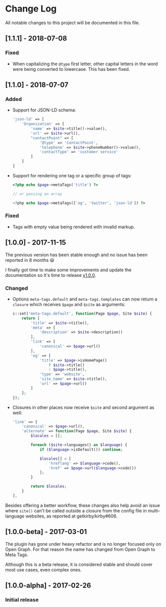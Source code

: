 # Change Log
All notable changes to this project will be documented in this file.

## [1.1.1] - 2018-07-08
### Fixed
- When capitalizing the `@type` first letter, other capital letters in the word were being converted to lowercase. This has been fixed.

## [1.1.0] - 2018-07-07
### Added
- Support for JSON-LD schema:

    ```php
    'json-ld' => [
        'Organization' => [
            'name' => $site->title()->value(),
            'url' => $site->url(),
            "contactPoint" => [
                '@type' => 'ContactPoint',
                'telephone' => $site->phoneNumber()->value(),
                'contactType' => 'customer service'
            ]
        ]
    ]
    ```

- Support for rendering one tag or a specific group of tags:

    ```php
    <?php echo $page->metaTags('title') ?>

    // or passing an array

    <?php echo $page->metaTags(['og', 'twitter', 'json-ld']) ?>
    ```

### Fixed
- Tags with empty value being rendered with invalid markup.

## [1.0.0] - 2017-11-15
The previous version has been stable enough and no issue has been reported in 8 months :smiley:

I finally got time to make some improvements and update the documentation so it's time to release [v1.0.0](https://github.com/pedroborges/kirby-meta-tags/tree/v1.0.0).

### Changed
- Options `meta-tags.default` and `meta-tags.templates` can now return a `closure` which receives `$page` and `$site` as arguments:

    ```php
    c::set('meta-tags.default', function(Page $page, Site $site) {
        return [
            'title' => $site->title(),
            'meta' => [
                'description' => $site->description()
            ],
            'link' => [
                'canonical' => $page->url()
            ],
            'og' => [
                'title' => $page->isHomePage()
                    ? $site->title()
                    : $page->title(),
                'type' => 'website',
                'site_name' => $site->title(),
                'url' => $page->url()
            ]
        ];
    });
    ```

- Closures in other places now receive `$site` and second argument as well:

    ```php
    'link' => [
        'canonical' => $page->url(),
        'alternate' => function(Page $page, Site $site) {
            $locales = [];

            foreach ($site->languages() as $language) {
                if ($language->isDefault()) continue;

                $locales[] = [
                    'hreflang' => $language->code(),
                    'href' => $page->url($language->code())
                ];
            }

            return $locales;
        }
    ],
    ```

Besides offering a better workflow, these changes also help avoid an issue where `site()` can't be called outside a closure from the config file in multi-language websites, as reported at getkirby/kirby#606.

## [1.0.0-beta] - 2017-03-01
The plugin has gone under heavy refactor and is no longer focused only on Open Graph. For that reason the name has changed from Open Graph to Meta Tags.

Although this is a beta release, it is considered stable and should cover most use cases, even complex ones.

## [1.0.0-alpha] - 2017-02-26
### Initial release
